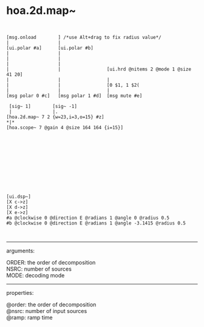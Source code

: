# hoa.2d.map~

```


[msg.onload        ] /*use Alt+drag to fix radius value*/
|                  |
[ui.polar #a]      [ui.polar #b]
|                  |
|                  |
|                  |
|                  |                 [ui.hrd @nitems 2 @mode 1 @size 41 20]
|                  |                 |
|                  |                 [0 $1, 1 $2(
|                  |                 |
[msg polar 0 #c]   [msg polar 1 #d]  [msg mute #e]

 [sig~ 1]        [sig~ -1]
 |               |.
[hoa.2d.map~ 7 2 {w=23,i=3,o=15} #z]
*|*
[hoa.scope~ 7 @gain 4 @size 164 164 {i=15}]












[ui.dsp~]
[X c->z]
[X d->z]
[X e->z]
#a @clockwise 0 @direction E @radians 1 @angle 0 @radius 0.5
#b @clockwise 0 @direction E @radians 1 @angle -3.1415 @radius 0.5

            
```
---
arguments:

ORDER: the order of
            decomposition<br>
NSRC: number of sources<br>
MODE: decoding mode<br>

---
properties:

@order: the order of decomposition<br>
@nsrc: number of input sources<br>
@ramp: ramp time<br>

